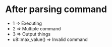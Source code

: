 # After parsing command
- 1 => Executing
- 2 => Multiple command
- 3 => Output things
- u8::max_value() => Invalid command
